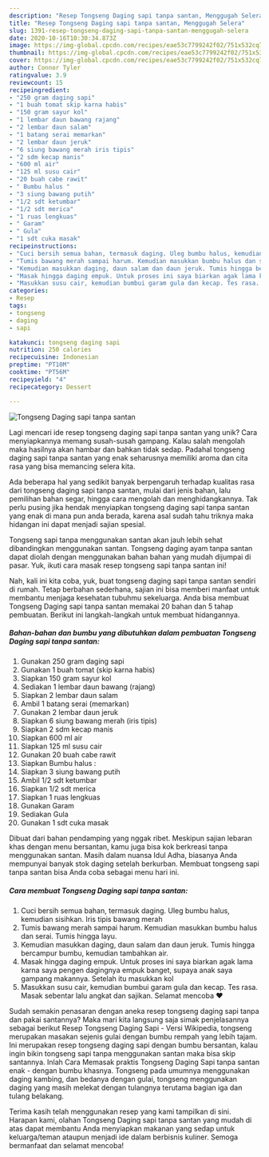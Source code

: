 ```yaml
---
description: "Resep Tongseng Daging sapi tanpa santan, Menggugah Selera"
title: "Resep Tongseng Daging sapi tanpa santan, Menggugah Selera"
slug: 1391-resep-tongseng-daging-sapi-tanpa-santan-menggugah-selera
date: 2020-10-16T10:30:34.873Z
image: https://img-global.cpcdn.com/recipes/eae53c7799242f02/751x532cq70/tongseng-daging-sapi-tanpa-santan-foto-resep-utama.jpg
thumbnail: https://img-global.cpcdn.com/recipes/eae53c7799242f02/751x532cq70/tongseng-daging-sapi-tanpa-santan-foto-resep-utama.jpg
cover: https://img-global.cpcdn.com/recipes/eae53c7799242f02/751x532cq70/tongseng-daging-sapi-tanpa-santan-foto-resep-utama.jpg
author: Connor Tyler
ratingvalue: 3.9
reviewcount: 15
recipeingredient:
- "250 gram daging sapi"
- "1 buah tomat skip karna habis"
- "150 gram sayur kol"
- "1 lembar daun bawang rajang"
- "2 lembar daun salam"
- "1 batang serai memarkan"
- "2 lembar daun jeruk"
- "6 siung bawang merah iris tipis"
- "2 sdm kecap manis"
- "600 ml air"
- "125 ml susu cair"
- "20 buah cabe rawit"
- " Bumbu halus "
- "3 siung bawang putih"
- "1/2 sdt ketumbar"
- "1/2 sdt merica"
- "1 ruas lengkuas"
- " Garam"
- " Gula"
- "1 sdt cuka masak"
recipeinstructions:
- "Cuci bersih semua bahan, termasuk daging. Uleg bumbu halus, kemudian sisihkan. Iris tipis bawang merah"
- "Tumis bawang merah sampai harum. Kemudian masukkan bumbu halus dan serai. Tumis hingga layu."
- "Kemudian masukkan daging, daun salam dan daun jeruk. Tumis hingga bercampur bumbu, kemudian tambahkan air."
- "Masak hingga daging empuk. Untuk proses ini saya biarkan agak lama karna saya pengen dagingnya empuk banget, supaya anak saya gampang makannya. Setelah itu masukkan kol"
- "Masukkan susu cair, kemudian bumbui garam gula dan kecap. Tes rasa. Masak sebentar lalu angkat dan sajikan. Selamat mencoba ❤"
categories:
- Resep
tags:
- tongseng
- daging
- sapi

katakunci: tongseng daging sapi 
nutrition: 250 calories
recipecuisine: Indonesian
preptime: "PT10M"
cooktime: "PT56M"
recipeyield: "4"
recipecategory: Dessert

---
```



![Tongseng Daging sapi tanpa santan](https://img-global.cpcdn.com/recipes/eae53c7799242f02/751x532cq70/tongseng-daging-sapi-tanpa-santan-foto-resep-utama.jpg)

Lagi mencari ide resep tongseng daging sapi tanpa santan yang unik? Cara menyiapkannya memang susah-susah gampang. Kalau salah mengolah maka hasilnya akan hambar dan bahkan tidak sedap. Padahal tongseng daging sapi tanpa santan yang enak seharusnya memiliki aroma dan cita rasa yang bisa memancing selera kita.

Ada beberapa hal yang sedikit banyak berpengaruh terhadap kualitas rasa dari tongseng daging sapi tanpa santan, mulai dari jenis bahan, lalu pemilihan bahan segar, hingga cara mengolah dan menghidangkannya. Tak perlu pusing jika hendak menyiapkan tongseng daging sapi tanpa santan yang enak di mana pun anda berada, karena asal sudah tahu triknya maka hidangan ini dapat menjadi sajian spesial.

Tongseng sapi tanpa menggunakan santan akan jauh lebih sehat dibandingkan menggunakan santan. Tongseng daging ayam tanpa santan dapat diolah dengan menggunakan bahan bahan yang mudah dijumpai di pasar. Yuk, ikuti cara masak resep tongseng sapi tanpa santan ini!


Nah, kali ini kita coba, yuk, buat tongseng daging sapi tanpa santan sendiri di rumah. Tetap berbahan sederhana, sajian ini bisa memberi manfaat untuk membantu menjaga kesehatan tubuhmu sekeluarga. Anda bisa membuat Tongseng Daging sapi tanpa santan memakai 20 bahan dan 5 tahap pembuatan. Berikut ini langkah-langkah untuk membuat hidangannya.

<!--inarticleads1-->

##### Bahan-bahan dan bumbu yang dibutuhkan dalam pembuatan Tongseng Daging sapi tanpa santan:

1. Gunakan 250 gram daging sapi
1. Gunakan 1 buah tomat (skip karna habis)
1. Siapkan 150 gram sayur kol
1. Sediakan 1 lembar daun bawang (rajang)
1. Siapkan 2 lembar daun salam
1. Ambil 1 batang serai (memarkan)
1. Gunakan 2 lembar daun jeruk
1. Siapkan 6 siung bawang merah (iris tipis)
1. Siapkan 2 sdm kecap manis
1. Siapkan 600 ml air
1. Siapkan 125 ml susu cair
1. Gunakan 20 buah cabe rawit
1. Siapkan  Bumbu halus :
1. Siapkan 3 siung bawang putih
1. Ambil 1/2 sdt ketumbar
1. Siapkan 1/2 sdt merica
1. Siapkan 1 ruas lengkuas
1. Gunakan  Garam
1. Sediakan  Gula
1. Gunakan 1 sdt cuka masak


Dibuat dari bahan pendamping yang nggak ribet. Meskipun sajian lebaran khas dengan menu bersantan, kamu juga bisa kok berkreasi tanpa menggunakan santan. Masih dalam nuansa Idul Adha, biasanya Anda mempunyai banyak stok daging setelah berkurban. Membuat tongseng sapi tanpa santan bisa Anda coba sebagai menu hari ini. 

<!--inarticleads2-->

##### Cara membuat Tongseng Daging sapi tanpa santan:

1. Cuci bersih semua bahan, termasuk daging. Uleg bumbu halus, kemudian sisihkan. Iris tipis bawang merah
1. Tumis bawang merah sampai harum. Kemudian masukkan bumbu halus dan serai. Tumis hingga layu.
1. Kemudian masukkan daging, daun salam dan daun jeruk. Tumis hingga bercampur bumbu, kemudian tambahkan air.
1. Masak hingga daging empuk. Untuk proses ini saya biarkan agak lama karna saya pengen dagingnya empuk banget, supaya anak saya gampang makannya. Setelah itu masukkan kol
1. Masukkan susu cair, kemudian bumbui garam gula dan kecap. Tes rasa. Masak sebentar lalu angkat dan sajikan. Selamat mencoba ❤


Sudah semakin penasaran dengan aneka resep tongseng daging sapi tanpa dan pakai santannya? Maka mari kita langsung saja simak penjelasannya sebagai berikut Resep Tongseng Daging Sapi - Versi Wikipedia, tongseng merupakan masakan sejenis gulai dengan bumbu rempah yang lebih tajam. Ini merupakan resep tongseng daging sapi dengan bumbu bersantan, kalau ingin bikin tongseng sapi tanpa menggunakan santan maka bisa skip santannya. Inlah Cara Memasak praktis Tongseng Daging Sapi tanpa santan enak - dengan bumbu khasnya. Tongseng pada umumnya menggunakan daging kambing, dan bedanya dengan gulai, tongseng menggunakan daging yang masih melekat dengan tulangnya terutama bagian iga dan tulang belakang. 

Terima kasih telah menggunakan resep yang kami tampilkan di sini. Harapan kami, olahan Tongseng Daging sapi tanpa santan yang mudah di atas dapat membantu Anda menyiapkan makanan yang sedap untuk keluarga/teman ataupun menjadi ide dalam berbisnis kuliner. Semoga bermanfaat dan selamat mencoba!
